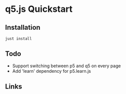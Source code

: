 # q5.js Quickstart

## Installation

    just install

## Todo

- Support switching between p5 and q5 on every page
- Add 'learn' dependency for p5.learn.js

## Links
